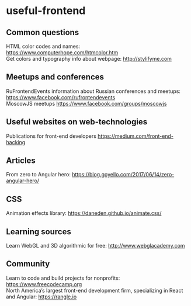 # useful-frontend

## Common questions
HTML color codes and names: https://www.computerhope.com/htmcolor.htm  
Get colors and typography info about webpage: http://stylifyme.com 

## Meetups and conferences
RuFrontendEvents information about Russian conferences and meetups: https://www.facebook.com/rufrontendevents  
MoscowJS meetups https://www.facebook.com/groups/moscowjs

## Useful websites on web-technologies
Publications for front-end developers https://medium.com/front-end-hacking

## Articles
From zero to Angular hero: https://blog.goyello.com/2017/06/14/zero-angular-hero/

## CSS
Animation effects library: https://daneden.github.io/animate.css/

## Learning sources
Learn WebGL and 3D algorithmic for free: http://www.webglacademy.com

## Community
Learn to code and build projects for nonprofits: https://www.freecodecamp.org  
North America’s largest front-end development firm, specializing in React and Angular: https://rangle.io
